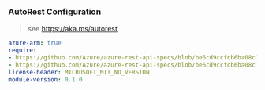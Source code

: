 ### AutoRest Configuration

> see https://aka.ms/autorest

``` yaml
azure-arm: true
require:
- https://github.com/Azure/azure-rest-api-specs/blob/be6cd9ccfcb6ba08c1c206627026eabfbff31fc1/specification/loadtestservice/resource-manager/readme.md
- https://github.com/Azure/azure-rest-api-specs/blob/be6cd9ccfcb6ba08c1c206627026eabfbff31fc1/specification/loadtestservice/resource-manager/readme.go.md
license-header: MICROSOFT_MIT_NO_VERSION
module-version: 0.1.0

```